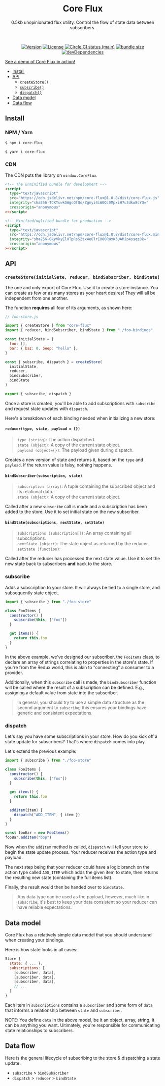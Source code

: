 <h1 align="center">Core Flux</h1>
<p align="center">0.5kb unopinionated flux utility. Control the flow of state data between subscribers.</p>
<br>
<p align="center">
  <a href="https://www.npmjs.com/package/core-flux"><img src="https://img.shields.io/npm/v/core-flux.svg?sanitize=true" alt="Version"></a>
  <a href="https://www.npmjs.com/package/core-flux"><img src="https://img.shields.io/npm/l/core-flux.svg?sanitize=true" alt="License"></a>
  <a href="https://www.npmjs.com/package/core-flux"><img src="https://badgen.net/circleci/github/geotrev/core-flux/main" alt="Circle CI status (main)" /></a>
  <a href="https://www.npmjs.com/package/core-flux"><img src="https://badgen.net/bundlephobia/minzip/core-flux" alt="bundle size" /></a>
  <a href="https://www.npmjs.com/package/core-flux"><img src="https://badgen.net/david/dev/geotrev/core-flux" alt="devDependencies" /></a>
</p>

[See a demo of Core Flux in action!](https://upgraded-todo.netlify.com)

- [Install](#install)
- [API](#api)
  - [`createStore()`](#createstore)
  - [`subscribe()`](#subscribe)
  - [`dispatch()`](#dispatch)
- [Data model](#data-model)
- [Data flow](#data-flow)

## Install

### NPM / Yarn

```sh
$ npm i core-flux
```

```sh
$ yarn i core-flux
```

### CDN

The CDN puts the library on `window.CoreFlux`.

```html
<!-- The unminified bundle for development -->
<script
  type="text/javascript"
  src="https://cdn.jsdelivr.net/npm/core-flux@1.0.8/dist/core-flux.js"
  integrity="sha256-TCKYuwkGWgcQfQo/Zgmyi4iWGQc0MpxiH7u3dkw8cYQ="
  crossorigin="anonymous"
></script>

<!-- Minified/uglified bundle for production -->
<script
  type="text/javascript"
  src="https://cdn.jsdelivr.net/npm/core-flux@1.0.8/dist/core-flux.min.js"
  integrity="sha256-GkyVkyElHTpRsSZtx4eOlrIU80RWxK3UAMJp4ssqz0k="
  crossorigin="anonymous"
></script>
```

## API

### `createStore(initialSate, reducer, bindSubscriber, bindState)`

The one and only export of Core Flux. Use it to create a store instance. You can create as few or as many stores as your heart desires! They will all be independent from one another.

The function **requires** all four of its arguments, as shown here:

```js
// foo-store.js

import { createStore } from "core-flux"
import { reducer, bindSubscriber, bindState } from "./foo-bindings"

const initialState = {
  foo: [],
  bar: { baz: 0, beep: "hello" },
}

const { subscribe, dispatch } = createStore(
  initialState,
  reducer,
  bindSubscriber,
  bindState
)

export { subscribe, dispatch }
```

Once a store is created, you'll be able to add subscriptions with `subscribe` and request state updates with `dispatch`.

Here's a breakdown of each binding needed when initializing a new store:

#### `reducer(type, state, payload = {})`

> `type (string)`: The action dispatched.<br/>`state (object)`: A copy of the current state object.<br/>`payload (object={})`: The payload given during dispatch.

Creates a new version of state and returns it, based on the `type` and `payload`. If the return value is falsy, nothing happens.

#### `bindSubscriber(subscription, state)`

> `subscription (array)`: A tuple containing the subscribed object and its relational data.<br/>`state (object)`: A copy of the current state object.

Called after a new `subscribe` call is made and a subscription has been added to the store. Use it to set initial state on the new subscriber.

#### `bindState(subscriptions, nextState, setState)`

> `subscriptions (subscription[])`: An array containing all subscriptions.<br/>`nextState (object)`: The state object as returned by the reducer.<br/>`setState (function)`:

Called after the reducer has processed the next state value. Use it to set the new state back to subscribers **and** back to the store.

### subscribe

Adds a subscription to your store. It will always be tied to a single store, and subsequently state object.

```js
import { subscribe } from "./foo-store"

class FooItems {
  constructor() {
    subscribe(this, ["foo"])
  }

  get items() {
    return this.foo
  }
}
```

In the above example, we've designed our subscriber, the `FooItems` class, to declare an array of strings correlating to properties in the store's state. If you're from the Redux world, this is akin to "connecting" a consumer to a provider.

Additionally, when this `subscribe` call is made, the `bindSubscriber` function will be called where the result of a subscription can be defined. E.g., assigning a default value from state into the subscriber.

> In general, you should try to use a simple data structure as the second argument to `subscribe`; this ensures your bindings have generic and consistent expectations.

### dispatch

Let's say you have some subscriptions in your store. How do you kick off a state update for subscribers? That's where `dispatch` comes into play.

Let's extend the previous example:

```js
import { subscribe } from "./foo-store"

class FooItems {
  constructor() {
    subscribe(this, ["foo"])
  }

  get items() {
    return this.foo
  }

  addItem(item) {
    dispatch("ADD_ITEM", { item })
  }
}

const fooBar = new FooItems()
fooBar.addItem("bop")
```

Now when the `addItem` method is called, `dispatch` will tell your store to begin the state update process. Your reducer receives the action type and payload.

The next step being that your reducer could have a logic branch on the action type called `ADD_ITEM` which adds the given item to state, then returns the resulting new state (containing the full items list).

Finally, the result would then be handed over to `bindState`.

> Any data type can be used as the payload, however, much like in `subscribe`, it's best to keep your data consistent so your reducer can have reliable expectations.

## Data model

Core Flux has a relatively simple data model that you should understand when creating your bindings.

Here is how state looks in all cases:

```js
Store {
  state: { ... },
  subscriptions: [
    [subscriber, data],
    [subscriber, data],
    [subscriber, data],
    // ...
  ]
}
```

Each item in `subscriptions` contains a `subscriber` and some form of `data` that informs a relationship between `state` and `subscriber`.

NOTE: You define `data` in the above model, be it an object, array, string; it can be anything you want. Ultimately, you're responsible for communicating state relationships to subscribers.

## Data flow

Here is the general lifecycle of subscribing to the store & dispatching a state update.

- `subscribe` > `bindSubscriber`
- `dispatch` > `reducer` > `bindState`
